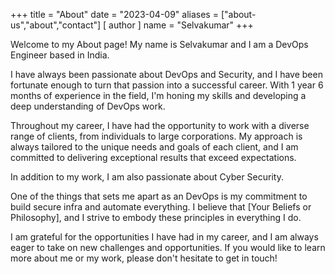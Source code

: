 +++
title = "About"
date = "2023-04-09"
aliases = ["about-us","about","contact"]
[ author ]
  name = "Selvakumar"
+++


Welcome to my About page! My name is Selvakumar and I am a DevOps Engineer based in India.

I have always been passionate about DevOps and Security, and I have been fortunate enough to turn that passion into a successful career. With 1 year 6 months of experience in the field, I'm honing my skills and developing a deep understanding of  DevOps work.

Throughout my career, I have had the opportunity to work with a diverse range of clients, from individuals to large corporations. My approach is always tailored to the unique needs and goals of each client, and I am committed to delivering exceptional results that exceed expectations.

In addition to my work, I am also passionate about Cyber Security.

One of the things that sets me apart as an DevOps is my commitment to build secure infra and automate everything. I believe that [Your Beliefs or Philosophy], and I strive to embody these principles in everything I do.

I am grateful for the opportunities I have had in my career, and I am always eager to take on new challenges and opportunities. If you would like to learn more about me or my work, please don't hesitate to get in touch!